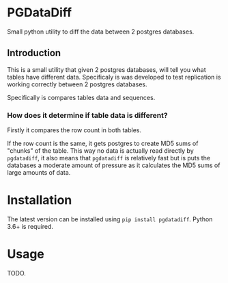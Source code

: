 # PGDataDiff
Small python utility to diff the data between 2 postgres databases.

## Introduction

This is a small utility that given 2 postgres databases, will tell you what tables have different data. Specificaly is was developed to test replication is working correctly between 2 postgres databases.

Specifically is compares tables data and sequences.

### How does it determine if table data is different?

Firstly it compares the row count in both tables.

If the row count is the same, it gets postgres to create MD5 sums of "chunks" of the table. This way no data is actually read directly by `pgdatadiff`, it also means that `pgdatadiff` is relatively fast but is puts the databases a moderate amount of pressure as it calculates the MD5 sums of large amounts of data.

# Installation

The latest version can be installed using `pip install pgdatadiff`. Python 3.6+ is required.

# Usage

TODO.
